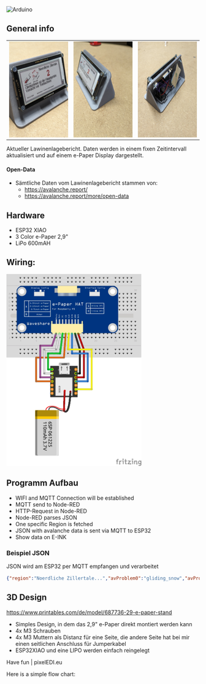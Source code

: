 ![Arduino](https://img.shields.io/badge/Arduino-00979D?style=for-the-badge&logo=Arduino&logoColor=white)

## General info 

|  | |  |
|--------|--------|--------|
| <img src="images/epaper4.jpg" height="250"> | <img src="images/epaper2.jpg" height="250"> | <img src="images/epaper3.jpg" height="250"> |


Aktueller Lawinenlagebericht. Daten werden in einem fixen Zeitintervall aktualisiert und auf einem e-Paper Display dargestellt. 

#### Open-Data
* Sämtliche Daten vom Lawinenlagebericht stammen von: 
    - https://avalanche.report/
    - https://avalanche.report/more/open-data

## Hardware

* ESP32 XIAO
* 3 Color e-Paper 2,9"
* LiPo 600mAH

## Wiring: 

<img src="images/wiring.jpg" height="500">

## Programm Aufbau
  * WIFI and MQTT Connection will be established
  * MQTT send to Node-RED 
  * HTTP-Request in Node-RED 
  * Node-RED parses JSON
  * One specific Region is fetched
  * JSON with avalanche data is sent via MQTT to ESP32
  * Show data on E-INK

### Beispiel JSON 
JSON wird am ESP32 per MQTT empfangen und verarbeitet
```JSON
{"region":"Noerdliche Zillertale...","avProblem0":"gliding_snow","avProblem1":"wind_slab","dangerPattern0":"gleitschnee // lockerer schnee und wind","dangerPattern1":"-","publicationTime":"19.12.23 16:00","activityhighlights":"Gleitschnee ist die Hauptgefahr. Vorsicht vor Triebschnee.","tendencyType":"steady","avalancheSize":2}
```

## 3D Design

https://www.printables.com/de/model/687736-29-e-paper-stand

* Simples Design, in dem das 2,9" e-Paper direkt montiert werden kann
* 4x M3 Schrauben
* 4x M3 Muttern als Distanz für eine Seite, die andere Seite hat bei mir einen seitlichen Anschluss für Jumperkabel
* ESP32XIAO und eine LIPO werden einfach reingelegt


Have fun | pixelEDI.eu


Here is a simple flow chart:

